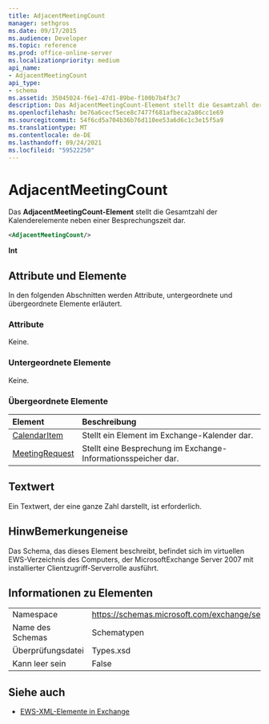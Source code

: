 ```yaml
---
title: AdjacentMeetingCount
manager: sethgros
ms.date: 09/17/2015
ms.audience: Developer
ms.topic: reference
ms.prod: office-online-server
ms.localizationpriority: medium
api_name:
- AdjacentMeetingCount
api_type:
- schema
ms.assetid: 35045024-f6e1-47d1-89be-f100b7b4f3c7
description: Das AdjacentMeetingCount-Element stellt die Gesamtzahl der Kalenderelemente neben einer Besprechungszeit dar.
ms.openlocfilehash: be76a6cecf5ece8c7477f681afbeca2a86cc1e69
ms.sourcegitcommit: 54f6cd5a704b36b76d110ee53a6d6c1c3e15f5a9
ms.translationtype: MT
ms.contentlocale: de-DE
ms.lasthandoff: 09/24/2021
ms.locfileid: "59522250"
---
```

# <a name="adjacentmeetingcount"></a>AdjacentMeetingCount

Das **AdjacentMeetingCount-Element** stellt die Gesamtzahl der Kalenderelemente neben einer Besprechungszeit dar. 
  
```xml
<AdjacentMeetingCount/>
```

 **Int**
## <a name="attributes-and-elements"></a>Attribute und Elemente

In den folgenden Abschnitten werden Attribute, untergeordnete und übergeordnete Elemente erläutert.
  
### <a name="attributes"></a>Attribute

Keine.
  
### <a name="child-elements"></a>Untergeordnete Elemente

Keine.
  
### <a name="parent-elements"></a>Übergeordnete Elemente

|**Element**|**Beschreibung**|
|:-----|:-----|
|[CalendarItem](calendaritem.md) <br/> |Stellt ein Element im Exchange-Kalender dar.  <br/> |
|[MeetingRequest](meetingrequest.md) <br/> |Stellt eine Besprechung im Exchange-Informationsspeicher dar.  <br/> |
   
## <a name="text-value"></a>Textwert

Ein Textwert, der eine ganze Zahl darstellt, ist erforderlich.
  
## <a name="remarks"></a>HinwBemerkungeneise

Das Schema, das dieses Element beschreibt, befindet sich im virtuellen EWS-Verzeichnis des Computers, der MicrosoftExchange Server 2007 mit installierter Clientzugriff-Serverrolle ausführt.
  
## <a name="element-information"></a>Informationen zu Elementen

|||
|:-----|:-----|
|Namespace  <br/> |https://schemas.microsoft.com/exchange/services/2006/types  <br/> |
|Name des Schemas  <br/> |Schematypen  <br/> |
|Überprüfungsdatei  <br/> |Types.xsd  <br/> |
|Kann leer sein  <br/> |False  <br/> |
   
## <a name="see-also"></a>Siehe auch

- [EWS-XML-Elemente in Exchange](ews-xml-elements-in-exchange.md)

